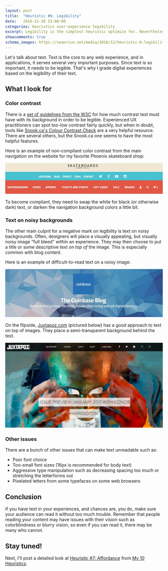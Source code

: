 ```yaml
---
layout: post
title:  "Heuristic #6: Legibility"
date:   2016-12-30 23:00:00
categories: heuristics user-experience legibility
excerpt: Legibility is the simplest heuristic optimize for. Nevertheless, it is a common issue on many sites and apps.
showcomments: true
schema_images: https://seanrice.net/media/2016/12/heuristic-6-legibility-title.jpg
---
```


Let's talk about text. Text is the core to any web experience, and in applications, it serves several very important purposes. Since text is so important, it needs to be legible. That's why I grade digital experiences based on the legibility of their text.

## What I look for

### Color contrast

There is a [set of guidelines from the W3C](https://www.w3.org/TR/WCAG20/#visual-audio-contrast) for how much contrast text must have with its background in order to be legible. Experienced UX practitioners can spot too-low contrast fairly quickly, but when in doubt, tools like [Snook.ca's Colour Contrast Check](https://snook.ca/technical/colour_contrast/colour.html) are a very helpful resource. There are several others, but the Snook.ca one seems to have the most helpful features.

Here is an example of non-compliant color contrast from the main navigation on the website for my favorite Phoenix skateboard shop:

![Example of non-compliant color contrast](/media/2016/12/legibility-text-contrast-no.jpg)

To become compliant, they need to swap the white for black (or otherwise dark) text, or darken the navigation background colors a little bit.

### Text on noisy backgrounds

The other main culprit for a negative mark on legibility is text on noisy backgrounds. Often, designers will place a visually appealing, but visually noisy image "full bleed" within an experience. They may then choose to put a title or some descriptive text *on top of* the image. This is especially common with blog content.

Here is an example of difficult-to-read text on a noisy image:

![Example of noisy text background](/media/2016/12/legibility-text-on-image-no.jpg)

On the flipside, [Juxtapoz.com](https://juxtapoz.com) (pictured below) has a good approach to text on top of images. They place a semi-transparent background behind the text.

![Example of noisy background solution](/media/2016/12/legibility-text-on-image.jpg)

### Other issues

There are a bunch of other issues that can make text unreadable such as:

- Poor font choice
- Too-small font sizes (16px is recommended for body text)
- Aggressive type manipulation such as decreasing spacing too much or stretching the letterforms out
- Pixelated letters from some typefaces on some web browsers

## Conclusion

If you have text in your experiences, and chances are, you do, make sure your audience can read it without too much trouble. Remember that people reading your content may have issues with their vision such as colorblindness or blurry vision, so even if you can read it, there may be many who cannot.

## Stay tuned!

Next, I'll post a detailed look at [Heuristic #7: Affordance](/heuristics/user-experience/affordance/2017/01/05/heuristic-7-affordance.html) from [My 10 Heuristics](/heuristics/user-experience/2016/10/07/heuristics-overview.html).
